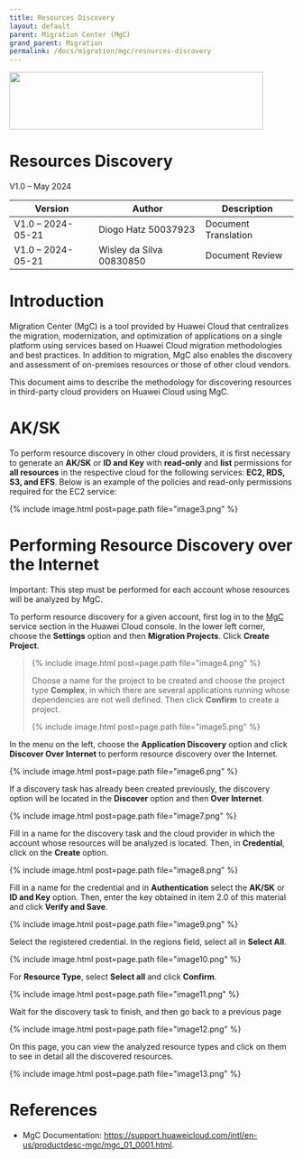```yaml
---
title: Resources Discovery
layout: default
parent: Migration Center (MgC)
grand_parent: Migration
permalink: /docs/migration/mgc/resources-discovery
---
```

<img width="450px" height="102px" src="https://console-static.huaweicloud.com/static/authui/20210202115135/public/custom/images/logo-en.svg">

# Resources Discovery

V1.0 – May 2024

| **Version**       | **Author**               | **Description**       |
| ----------------- | ------------------------ | --------------------- |
| V1.0 – 2024-05-21 | Diogo Hatz 50037923      | Document Translation  |
| V1.0 – 2024-05-21 | Wisley da Silva 00830850 | Document Review       |

# Introduction

Migration Center (MgC) is a tool provided by Huawei Cloud that centralizes the migration, modernization, and optimization of applications on a single platform using services based on Huawei Cloud migration methodologies and best practices. In addition to migration, MgC also enables the discovery and assessment of on-premises resources or those of other cloud vendors.

This document aims to describe the methodology for discovering resources in third-party cloud providers on Huawei Cloud using MgC.

# AK/SK

To perform resource discovery in other cloud providers, it is first necessary to generate an **AK/SK** or **ID and Key** with **read-only** and **list** permissions for **all resources** in the respective cloud for the following services: **EC2, RDS, S3, and EFS**. Below is an example of the policies and read-only permissions required for the EC2 service:

{% include image.html post=page.path file="image3.png" %}

# Performing Resource Discovery over the Internet

<span class="underline">Important:</span> This step must be performed for each account whose resources will be analyzed by MgC.

To perform resource discovery for a given account,
first log in to the [MgC](https://console-intl.huaweicloud.com/mgc/?region=la-south-2&locale=en-us#/new-mgc/overview)
service section in the Huawei Cloud console. In the lower left corner, choose the
**Settings** option and then **Migration Projects**. Click **Create
Project**.

> {% include image.html post=page.path file="image4.png" %}
>
> Choose a name for the project to be created and choose the project type **Complex**, in which there are several applications running whose dependencies are not well defined. Then click **Confirm**
> to create a project.
>
> {% include image.html post=page.path file="image5.png" %}

In the menu on the left, choose the **Application Discovery** option and click **Discover Over Internet** to perform resource discovery
over the Internet.

{% include image.html post=page.path file="image6.png" %}

If a discovery task has already been created previously, the discovery option will be located in the **Discover** option and then **Over Internet**.

{% include image.html post=page.path file="image7.png" %}

Fill in a name for the discovery task and the cloud provider in which the
account whose resources will be analyzed is located. Then, in
**Credential**, click on the **Create** option.

{% include image.html post=page.path file="image8.png" %}

Fill in a name for the credential and in **Authentication** select the
**AK/SK** or **ID and Key** option. Then, enter the key obtained in
item 2.0 of this material and click **Verify and Save**.

{% include image.html post=page.path file="image9.png" %}

Select the registered credential. In the regions field, select all
in **Select All**.

{% include image.html post=page.path file="image10.png" %}

For **Resource Type**, select **Select all** and click **Confirm**.

{% include image.html post=page.path file="image11.png" %}

Wait for the discovery task to finish, and then go back to a previous page

{% include image.html post=page.path file="image12.png" %}

On this page, you can view the analyzed resource types and click on them to see in detail all the discovered resources.

{% include image.html post=page.path file="image13.png" %}

# References

- MgC Documentation: <https://support.huaweicloud.com/intl/en-us/productdesc-mgc/mgc_01_0001.html>.
